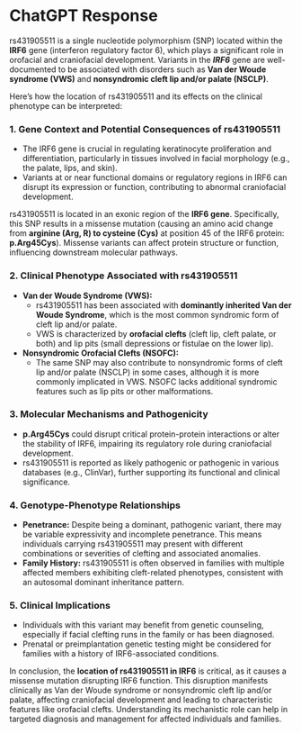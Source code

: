# ChatGPT Response

rs431905511 is a single nucleotide polymorphism (SNP) located within the **IRF6** gene (interferon regulatory factor 6), which plays a significant role in orofacial and craniofacial development. Variants in the ***IRF6*** gene are well-documented to be associated with disorders such as **Van der Woude syndrome (VWS)** and **nonsyndromic cleft lip and/or palate (NSCLP)**.

Here’s how the location of rs431905511 and its effects on the clinical phenotype can be interpreted:

### 1. **Gene Context and Potential Consequences of rs431905511**
   - The IRF6 gene is crucial in regulating keratinocyte proliferation and differentiation, particularly in tissues involved in facial morphology (e.g., the palate, lips, and skin).
   - Variants at or near functional domains or regulatory regions in IRF6 can disrupt its expression or function, contributing to abnormal craniofacial development.

   rs431905511 is located in an exonic region of the **IRF6 gene**. Specifically, this SNP results in a missense mutation (causing an amino acid change from **arginine (Arg, R) to cysteine (Cys)** at position 45 of the IRF6 protein: **p.Arg45Cys**). Missense variants can affect protein structure or function, influencing downstream molecular pathways.

### 2. **Clinical Phenotype Associated with rs431905511**
   - **Van der Woude Syndrome (VWS):**
     - rs431905511 has been associated with **dominantly inherited Van der Woude Syndrome**, which is the most common syndromic form of cleft lip and/or palate.
     - VWS is characterized by **orofacial clefts** (cleft lip, cleft palate, or both) and lip pits (small depressions or fistulae on the lower lip).
   - **Nonsyndromic Orofacial Clefts (NSOFC):**
     - The same SNP may also contribute to nonsyndromic forms of cleft lip and/or palate (NSCLP) in some cases, although it is more commonly implicated in VWS. NSOFC lacks additional syndromic features such as lip pits or other malformations.

### 3. **Molecular Mechanisms and Pathogenicity**
   - **p.Arg45Cys** could disrupt critical protein-protein interactions or alter the stability of IRF6, impairing its regulatory role during craniofacial development.
   - rs431905511 is reported as likely pathogenic or pathogenic in various databases (e.g., ClinVar), further supporting its functional and clinical significance.

### 4. **Genotype-Phenotype Relationships**
   - **Penetrance:** Despite being a dominant, pathogenic variant, there may be variable expressivity and incomplete penetrance. This means individuals carrying rs431905511 may present with different combinations or severities of clefting and associated anomalies.
   - **Family History:** rs431905511 is often observed in families with multiple affected members exhibiting cleft-related phenotypes, consistent with an autosomal dominant inheritance pattern.

### 5. **Clinical Implications**
   - Individuals with this variant may benefit from genetic counseling, especially if facial clefting runs in the family or has been diagnosed.
   - Prenatal or preimplantation genetic testing might be considered for families with a history of IRF6-associated conditions.

In conclusion, the **location of rs431905511 in IRF6** is critical, as it causes a missense mutation disrupting IRF6 function. This disruption manifests clinically as Van der Woude syndrome or nonsyndromic cleft lip and/or palate, affecting craniofacial development and leading to characteristic features like orofacial clefts. Understanding its mechanistic role can help in targeted diagnosis and management for affected individuals and families.